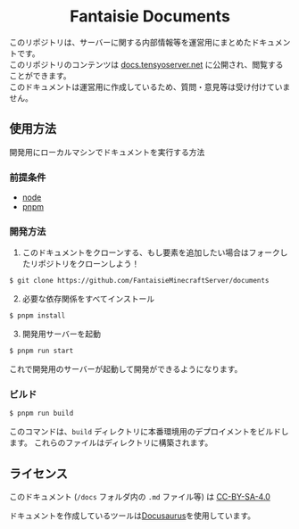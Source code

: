 # <div align="center">Fantaisie Documents</div>

このリポジトリは、サーバーに関する内部情報等を運営用にまとめたドキュメントです。<br>
このリポジトリのコンテンツは [docs.tensyoserver.net](https://docs.tensyoserver.net/) に公開され、閲覧することができます。<br>
このドキュメントは運営用に作成しているため、質問・意見等は受け付けていません。

## 使用方法

開発用にローカルマシンでドキュメントを実行する方法

### 前提条件

- [node](https://nodejs.org)
- [pnpm](https://pnpm.io/installation)

### 開発方法

1. このドキュメントをクローンする、もし要素を追加したい場合はフォークしたリポジトリをクローンしよう！

```bash
$ git clone https://github.com/FantaisieMinecraftServer/documents
```

2. 必要な依存関係をすべてインストール

```bash
$ pnpm install
```

3. 開発用サーバーを起動

```bash
$ pnpm run start
```

これで開発用のサーバーが起動して開発ができるようになります。

### ビルド

```bash
$ pnpm run build
```

このコマンドは、`build` ディレクトリに本番環境用のデプロイメントをビルドします。
これらのファイルはディレクトリに構築されます。

## ライセンス

このドキュメント (`/docs` フォルダ内の `.md` ファイル等) は [CC-BY-SA-4.0](LICENSE-docs)

ドキュメントを作成しているツールは[Docusaurus](https://github.com/facebook/docusaurus)を使用しています。
